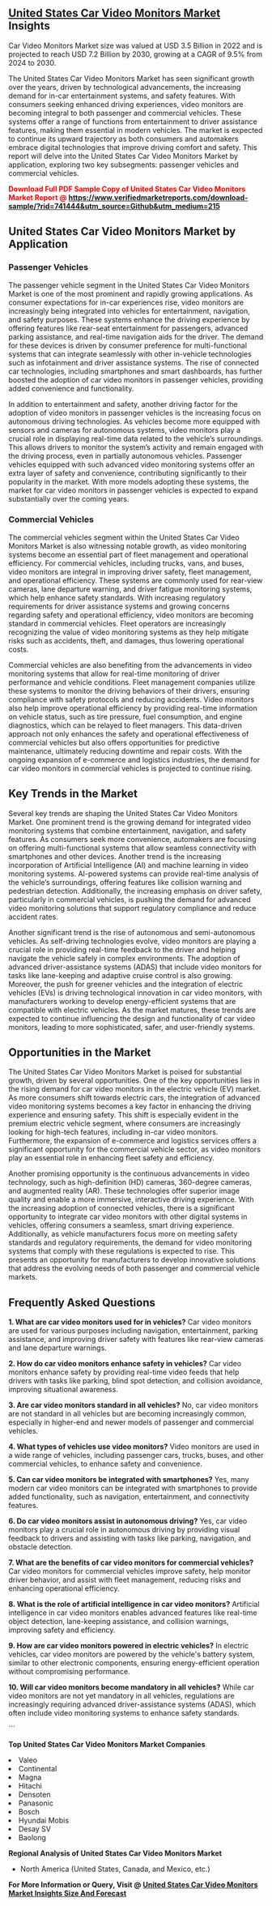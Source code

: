 <h2><a href="https://www.verifiedmarketreports.com/download-sample/?rid=741444&amp;utm_source=Github&amp;utm_medium=215" target="_blank">United States Car Video Monitors Market</a> Insights</h2><p>Car Video Monitors Market size was valued at USD 3.5 Billion in 2022 and is projected to reach USD 7.2 Billion by 2030, growing at a CAGR of 9.5% from 2024 to 2030.</p><p><p>The United States Car Video Monitors Market has seen significant growth over the years, driven by technological advancements, the increasing demand for in-car entertainment systems, and safety features. With consumers seeking enhanced driving experiences, video monitors are becoming integral to both passenger and commercial vehicles. These systems offer a range of functions from entertainment to driver assistance features, making them essential in modern vehicles. The market is expected to continue its upward trajectory as both consumers and automakers embrace digital technologies that improve driving comfort and safety. This report will delve into the United States Car Video Monitors Market by application, exploring two key subsegments: passenger vehicles and commercial vehicles. </p><p><strong><p><span class=""><span style="color: #ff0000;"><strong>Download Full PDF Sample Copy of United States Car Video Monitors Market Report</strong> @ </span><a href="https://www.verifiedmarketreports.com/download-sample/?rid=741444&amp;utm_source=Github&amp;utm_medium=215" target="_blank">https://www.verifiedmarketreports.com/download-sample/?rid=741444&amp;utm_source=Github&amp;utm_medium=215</a></span></p></strong></p><h2>United States Car Video Monitors Market by Application</h2><h3>Passenger Vehicles</h3><p>The passenger vehicle segment in the United States Car Video Monitors Market is one of the most prominent and rapidly growing applications. As consumer expectations for in-car experiences rise, video monitors are increasingly being integrated into vehicles for entertainment, navigation, and safety purposes. These systems enhance the driving experience by offering features like rear-seat entertainment for passengers, advanced parking assistance, and real-time navigation aids for the driver. The demand for these devices is driven by consumer preference for multi-functional systems that can integrate seamlessly with other in-vehicle technologies such as infotainment and driver assistance systems. The rise of connected car technologies, including smartphones and smart dashboards, has further boosted the adoption of car video monitors in passenger vehicles, providing added convenience and functionality. <p>In addition to entertainment and safety, another driving factor for the adoption of video monitors in passenger vehicles is the increasing focus on autonomous driving technologies. As vehicles become more equipped with sensors and cameras for autonomous systems, video monitors play a crucial role in displaying real-time data related to the vehicle’s surroundings. This allows drivers to monitor the system’s activity and remain engaged with the driving process, even in partially autonomous vehicles. Passenger vehicles equipped with such advanced video monitoring systems offer an extra layer of safety and convenience, contributing significantly to their popularity in the market. With more models adopting these systems, the market for car video monitors in passenger vehicles is expected to expand substantially over the coming years. </p><h3>Commercial Vehicles</h3><p>The commercial vehicles segment within the United States Car Video Monitors Market is also witnessing notable growth, as video monitoring systems become an essential part of fleet management and operational efficiency. For commercial vehicles, including trucks, vans, and buses, video monitors are integral in improving driver safety, fleet management, and operational efficiency. These systems are commonly used for rear-view cameras, lane departure warning, and driver fatigue monitoring systems, which help enhance safety standards. With increasing regulatory requirements for driver assistance systems and growing concerns regarding safety and operational efficiency, video monitors are becoming standard in commercial vehicles. Fleet operators are increasingly recognizing the value of video monitoring systems as they help mitigate risks such as accidents, theft, and damages, thus lowering operational costs. <p>Commercial vehicles are also benefiting from the advancements in video monitoring systems that allow for real-time monitoring of driver performance and vehicle conditions. Fleet management companies utilize these systems to monitor the driving behaviors of their drivers, ensuring compliance with safety protocols and reducing accidents. Video monitors also help improve operational efficiency by providing real-time information on vehicle status, such as tire pressure, fuel consumption, and engine diagnostics, which can be relayed to fleet managers. This data-driven approach not only enhances the safety and operational effectiveness of commercial vehicles but also offers opportunities for predictive maintenance, ultimately reducing downtime and repair costs. With the ongoing expansion of e-commerce and logistics industries, the demand for car video monitors in commercial vehicles is projected to continue rising. </p><h2>Key Trends in the Market</h2><p>Several key trends are shaping the United States Car Video Monitors Market. One prominent trend is the growing demand for integrated video monitoring systems that combine entertainment, navigation, and safety features. As consumers seek more convenience, automakers are focusing on offering multi-functional systems that allow seamless connectivity with smartphones and other devices. Another trend is the increasing incorporation of Artificial Intelligence (AI) and machine learning in video monitoring systems. AI-powered systems can provide real-time analysis of the vehicle’s surroundings, offering features like collision warning and pedestrian detection. Additionally, the increasing emphasis on driver safety, particularly in commercial vehicles, is pushing the demand for advanced video monitoring solutions that support regulatory compliance and reduce accident rates. <p>Another significant trend is the rise of autonomous and semi-autonomous vehicles. As self-driving technologies evolve, video monitors are playing a crucial role in providing real-time feedback to the driver and helping navigate the vehicle safely in complex environments. The adoption of advanced driver-assistance systems (ADAS) that include video monitors for tasks like lane-keeping and adaptive cruise control is also growing. Moreover, the push for greener vehicles and the integration of electric vehicles (EVs) is driving technological innovation in car video monitors, with manufacturers working to develop energy-efficient systems that are compatible with electric vehicles. As the market matures, these trends are expected to continue influencing the design and functionality of car video monitors, leading to more sophisticated, safer, and user-friendly systems. </p><h2>Opportunities in the Market</h2><p>The United States Car Video Monitors Market is poised for substantial growth, driven by several opportunities. One of the key opportunities lies in the rising demand for car video monitors in the electric vehicle (EV) market. As more consumers shift towards electric cars, the integration of advanced video monitoring systems becomes a key factor in enhancing the driving experience and ensuring safety. This shift is especially evident in the premium electric vehicle segment, where consumers are increasingly looking for high-tech features, including in-car video monitors. Furthermore, the expansion of e-commerce and logistics services offers a significant opportunity for the commercial vehicle sector, as video monitors play an essential role in enhancing fleet safety and efficiency. <p>Another promising opportunity is the continuous advancements in video technology, such as high-definition (HD) cameras, 360-degree cameras, and augmented reality (AR). These technologies offer superior image quality and enable a more immersive, interactive driving experience. With the increasing adoption of connected vehicles, there is a significant opportunity to integrate car video monitors with other digital systems in vehicles, offering consumers a seamless, smart driving experience. Additionally, as vehicle manufacturers focus more on meeting safety standards and regulatory requirements, the demand for video monitoring systems that comply with these regulations is expected to rise. This presents an opportunity for manufacturers to develop innovative solutions that address the evolving needs of both passenger and commercial vehicle markets. </p><h2>Frequently Asked Questions</h2><p><strong>1. What are car video monitors used for in vehicles?</strong> Car video monitors are used for various purposes including navigation, entertainment, parking assistance, and improving driver safety with features like rear-view cameras and lane departure warnings.</p><p><strong>2. How do car video monitors enhance safety in vehicles?</strong> Car video monitors enhance safety by providing real-time video feeds that help drivers with tasks like parking, blind spot detection, and collision avoidance, improving situational awareness.</p><p><strong>3. Are car video monitors standard in all vehicles?</strong> No, car video monitors are not standard in all vehicles but are becoming increasingly common, especially in higher-end and newer models of passenger and commercial vehicles.</p><p><strong>4. What types of vehicles use video monitors?</strong> Video monitors are used in a wide range of vehicles, including passenger cars, trucks, buses, and other commercial vehicles, to enhance safety and convenience.</p><p><strong>5. Can car video monitors be integrated with smartphones?</strong> Yes, many modern car video monitors can be integrated with smartphones to provide added functionality, such as navigation, entertainment, and connectivity features.</p><p><strong>6. Do car video monitors assist in autonomous driving?</strong> Yes, car video monitors play a crucial role in autonomous driving by providing visual feedback to drivers and assisting with tasks like parking, navigation, and obstacle detection.</p><p><strong>7. What are the benefits of car video monitors for commercial vehicles?</strong> Car video monitors for commercial vehicles improve safety, help monitor driver behavior, and assist with fleet management, reducing risks and enhancing operational efficiency.</p><p><strong>8. What is the role of artificial intelligence in car video monitors?</strong> Artificial intelligence in car video monitors enables advanced features like real-time object detection, lane-keeping assistance, and collision warnings, improving safety and efficiency.</p><p><strong>9. How are car video monitors powered in electric vehicles?</strong> In electric vehicles, car video monitors are powered by the vehicle's battery system, similar to other electronic components, ensuring energy-efficient operation without compromising performance.</p><p><strong>10. Will car video monitors become mandatory in all vehicles?</strong> While car video monitors are not yet mandatory in all vehicles, regulations are increasingly requiring advanced driver-assistance systems (ADAS), which often include video monitoring systems to enhance safety standards.</p>```</p><p><strong>Top United States Car Video Monitors Market Companies</strong></p><div data-test-id=""><p><li>Valeo</li><li> Continental</li><li> Magna</li><li> Hitachi</li><li> Densoten</li><li> Panasonic</li><li> Bosch</li><li> Hyundai Mobis</li><li> Desay SV</li><li> Baolong</li></p><div><strong>Regional Analysis of&nbsp;United States Car Video Monitors Market</strong></div><ul><li dir="ltr"><p dir="ltr">North America&nbsp;(United States, Canada, and Mexico, etc.)</p></li></ul><p><strong>For More Information or Query, Visit @&nbsp;</strong><strong><a href="https://www.verifiedmarketreports.com/product/car-video-monitors-market/?utm_source=Github&amp;utm_medium=215" target="_blank">United States Car Video Monitors Market Insights Size And Forecast</a></strong></p></div>
